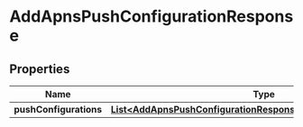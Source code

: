 

# AddApnsPushConfigurationResponse


## Properties

| Name | Type | Description | Notes |
|------------ | ------------- | ------------- | -------------|
|**pushConfigurations** | [**List&lt;AddApnsPushConfigurationResponsePushConfigurationsInner&gt;**](AddApnsPushConfigurationResponsePushConfigurationsInner.md) |  |  [optional] |



